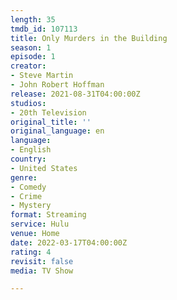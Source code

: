 ```yaml
---
length: 35
tmdb_id: 107113
title: Only Murders in the Building
season: 1
episode: 1
creator:
- Steve Martin
- John Robert Hoffman
release: 2021-08-31T04:00:00Z
studios:
- 20th Television
original_title: ''
original_language: en
language:
- English
country:
- United States
genre:
- Comedy
- Crime
- Mystery
format: Streaming
service: Hulu
venue: Home
date: 2022-03-17T04:00:00Z
rating: 4
revisit: false
media: TV Show

---
```

